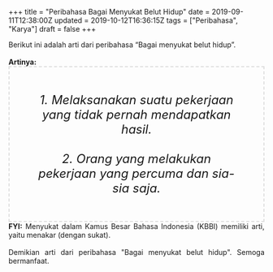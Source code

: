 +++
title = "Peribahasa Bagai Menyukat Belut Hidup"
date = 2019-09-11T12:38:00Z
updated = 2019-10-12T16:36:15Z
tags = ["Peribahasa", "Karya"]
draft = false
+++

<div dir="ltr" style="text-align: left;" trbidi="on"><div style="text-align: justify;">Berikut ini adalah arti dari peribahasa “Bagai menyukat belut hidup”.</div><br /><div style="text-align: justify;"><b>Artinya:</b></div><div style="border: 2px dashed #ddd; font-size: 24px; height: auto; margin: 0 auto; padding: 50px; text-align: center; width: auto;"><i>1. Melaksanakan suatu pekerjaan yang tidak pernah mendapatkan hasil.<br /><br />2. Orang yang melakukan pekerjaan yang percuma dan sia-sia saja.</i></div><div style="text-align: justify;"><b>FYI:</b> Menyukat dalam Kamus Besar Bahasa Indonesia (KBBI) memiliki arti, yaitu menakar (dengan sukat).<br /><br /></div><div style="text-align: justify;">Demikian arti dari peribahasa "Bagai menyukat belut hidup". Semoga bermanfaat.</div></div>
